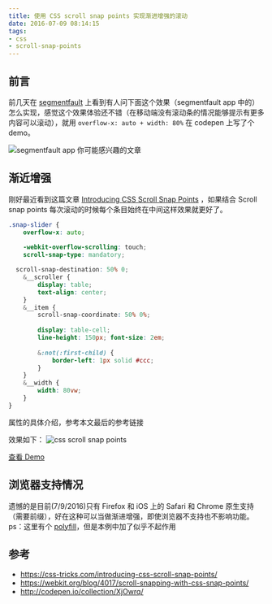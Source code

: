 ```yaml
---
title: 使用 CSS scroll snap points 实现渐进增强的滚动
date: 2016-07-09 08:14:15
tags:
- css
- scroll-snap-points
---
```


## 前言
前几天在 [segmentfault](https://segmentfault.com/q/1010000005854859/a-1020000005854924) 上看到有人问下面这个效果（segmentfault app 中的）怎么实现，感觉这个效果体验还不错（在移动端没有滚动条的情况能够提示有更多内容可以滚动），就用 `overflow-x: auto + width: 80%` 在 codepen 上写了个 demo。

![segmentfault app 你可能感兴趣的文章](https://o8hio0x77.qnssl.com/i/2016-07-09_IMG_1783_02.png)

## 渐近增强
刚好最近看到这篇文章 [Introducing CSS Scroll Snap Points](https://css-tricks.com/introducing-css-scroll-snap-points/) ，如果结合 Scroll snap points 每次滚动的时候每个条目始终在中间这样效果就更好了。

```scss
.snap-slider {
    overflow-x: auto;
    
    -webkit-overflow-scrolling: touch;
    scroll-snap-type: mandatory;

  scroll-snap-destination: 50% 0;
    &__scroller {
        display: table;
        text-align: center;
    }
    &__item {
        scroll-snap-coordinate: 50% 0%;
        
        display: table-cell;
        line-height: 150px; font-size: 2em;
        
        &:not(:first-child) {
            border-left: 1px solid #ccc;
        }
    }
    &__width {
        width: 80vw;
    }
}
```
属性的具体介绍，参考本文最后的参考链接

效果如下：
![css scroll snap points](https://o8hio0x77.qnssl.com/i/2016-07-09_scroll-snap-points.gif)

[查看 Demo](/demo/css-scroll-snap-points.html)

## 浏览器支持情况
遗憾的是目前(7/9/2016)只有 Firefox 和 iOS 上的 Safari 和 Chrome 原生支持（需要前缀），好在这种可以当做渐进增强，即使浏览器不支持也不影响功能。
ps：这里有个 [polyfill](https://github.com/ckrack/scrollsnap-polyfill)，但是本例中加了似乎不起作用


## 参考
* https://css-tricks.com/introducing-css-scroll-snap-points/
* https://webkit.org/blog/4017/scroll-snapping-with-css-snap-points/
* http://codepen.io/collection/XjOwrq/
